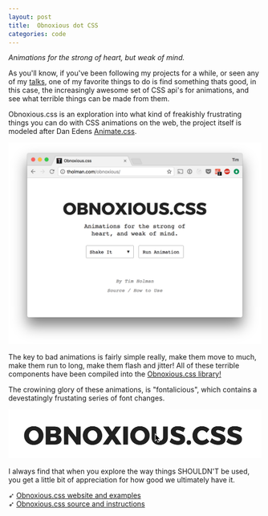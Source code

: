 ```yaml
---
layout: post
title:  Obnoxious dot CSS
categories: code
---
```


*Animations for the strong of heart, but weak of mind.*

As you'll know, if you've been following my projects for a while, or seen any of my [talks](https://www.youtube.com/watch?v=RY8aCIfERHU), one of my favorite things to do is find something thats good, in this case, the increasingly awesome set of CSS api's for animations, and see what terrible things can be made from them. 

Obnoxious.css is an exploration into what kind of freakishly frustrating things you can do with CSS animations on the web, the project itself is modeled after Dan Edens [Animate.css](https://daneden.github.io/animate.css/).

![The website, in question.](./images/obnoxious-1.png)

The key to bad animations is fairly simple really, make them move to much, make them run to long, make them flash and jitter! All of these terrible components have been compiled into the [Obnoxious.css library!](http://tholman.com/obnoxious)

The crowining glory of these animations, is "fontalicious", which contains a devestatingly frustating series of font changes.

![Watch, as 10 fonts fly past before your eyes.](./images/obnoxious-1.gif)

I always find that when you explore the way things SHOULDN'T be used, you get a little bit of appreciation for how good we ultimately have it.

➶ [Obnoxious.css website and examples](http://tholman.com/obnoxious)<br>
➶ [Obnoxious.css source and instructions](https://github.com/tholman/obnoxious.css)